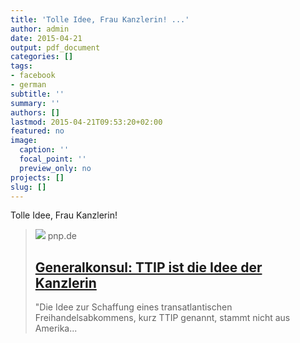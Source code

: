 ```yaml
---
title: 'Tolle Idee, Frau Kanzlerin! ...'
author: admin
date: 2015-04-21
output: pdf_document
categories: []
tags:
- facebook
- german
subtitle: ''
summary: ''
authors: []
lastmod: 2015-04-21T09:53:20+02:00
featured: no
image:
  caption: ''
  focal_point: ''
  preview_only: no
projects: []
slug: []
---
```

Tolle Idee, Frau Kanzlerin!
> [![](https://cdn.pnp.de/USA-Generalkonsul/William/Moeller/Stellungnahmen/Politik/1407976/_/1xsmkQhJ9LsqMtRrbh9JPvxsgQMgINDQRxQgByGwAZghXm0P5wZix-ZJxjy-5OOf5tYx2eREOrwANTstwCUyO4rwxXVFF_ecLk/150419-1341-29-48408380-asptagung2.jpg)](http://www.pnp.de/region_und_lokal/landkreis_freyung_grafenau/freyung/1655238_Generalkonsul-TTIP-ist-die-Idee-der-Kanzlerin.html)
> pnp.de
> ## [Generalkonsul: TTIP ist die Idee der Kanzlerin](http://www.pnp.de/region_und_lokal/landkreis_freyung_grafenau/freyung/1655238_Generalkonsul-TTIP-ist-die-Idee-der-Kanzlerin.html)
>
>"Die Idee zur Schaffung eines transatlantischen Freihandelsabkommens, kurz TTIP genannt, stammt nicht aus Amerika...

